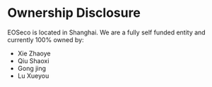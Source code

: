 # Ownership Disclosure
EOSeco is located in Shanghai. We are a fully self funded entity and currently 100% owned by: 

- Xie Zhaoye
- Qiu Shaoxi
- Gong jing
- Lu Xueyou
